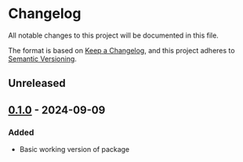 # Changelog

All notable changes to this project will be documented in this file.

The format is based on [Keep a Changelog](https://keepachangelog.com/en/1.0.0/),
and this project adheres to [Semantic Versioning](https://semver.org/spec/v2.0.0.html).

## Unreleased

## [0.1.0] - 2024-09-09

### Added

- Basic working version of package

[unreleased]: https://github.com/ADBond/splinkclickhouse/compare/v0.1.0...HEAD
[0.1.0]: https://github.com/ADBond/splinkclickhouse/releases/tag/v0.1.0
